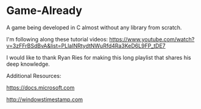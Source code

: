 # Game-Already
A game being developed in C almost without any library from scratch.

I'm following along these tutorial videos:
https://www.youtube.com/watch?v=3zFFrBSdBvA&list=PLlaINRtydtNWuRfd4Ra3KeD6L9FP_tDE7

I would like to thank Ryan Ries for making this long playlist that shares his deep knowledge. 

Additional Resources:

https://docs.microsoft.com

http://windowstimestamp.com

